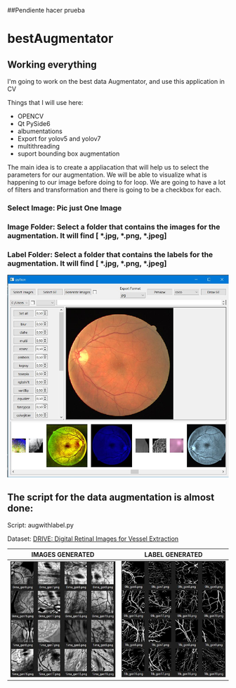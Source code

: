 ##Pendiente hacer prueba

# bestAugmentator
## Working everything

I'm going to work on the best data Augmentator, and use this application in CV

Things that I will use here:
* OPENCV
* Qt PySide6
* albumentations
* Export for yolov5 and yolov7
* multithreading
* suport bounding box augmentation

The main idea is to create a appliacation that will help us to select the parameters for our augmentation. 
We will be able to visualize what is happening to our image before doing to for loop. We are going to have a lot of filters and transformation and there is going 
to be a checkbox for each.

### Select Image: Pic just One Image
### Image Folder: Select a folder that contains the images for the augmentation. It will find [ *.jpg, *.png, *.jpeg]
### Label Folder: Select a folder that contains the labels for the augmentation. It will find [ *.jpg, *.png, *.jpeg] 



![](res/resFinal1.jpg)


## The script for the data augmentation is almost done:


Script: augwithlabel.py

Dataset: [DRIVE: Digital Retinal Images for Vessel Extraction](https://drive.grand-challenge.org/)

IMAGES   GENERATED         |  LABEL GENERATED
:-------------------------:|:-------------------------:
![](res/img.JPG)           |  ![](res/lbel.JPG)



